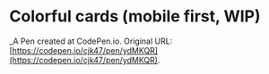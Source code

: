 # Colorful cards (mobile first, WIP)
 _A Pen created at CodePen.io. Original URL: [https://codepen.io/cjk47/pen/ydMKQR](https://codepen.io/cjk47/pen/ydMKQR).

 